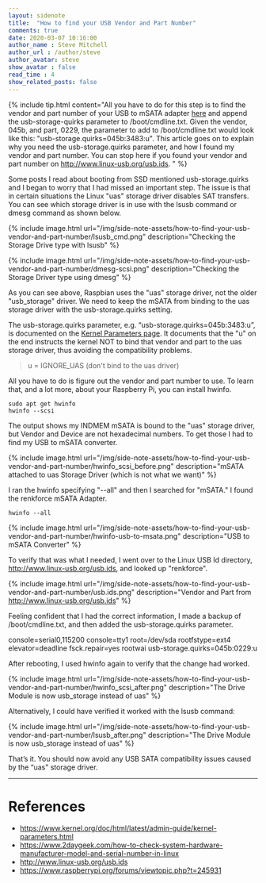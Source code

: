 ```yaml
---
layout: sidenote
title:  "How to find your USB Vendor and Part Number"
comments: true
date: 2020-03-07 10:16:00
author_name : Steve Mitchell
author_url : /author/steve
author_avatar: steve
show_avatar : false
read_time : 4
show_related_posts: false
---
```

{% include tip.html content="All you have to do for this step is to find the vendor and part number of your USB to mSATA adapter <a href='http://www.linux-usb.org/usb.ids'>here</a> and append the usb-storage-quirks parameter to /boot/cmdline.txt. 
 Given the vendor, 045b, and part, 0229, the parameter to add to /boot/cmdline.txt would look like this: \"usb-storage.quirks=045b:3483:u\". This article goes on to explain why you need the usb-storage.quirks parameter, and how I found my vendor and part number. You can stop here if you found your vendor and part number on <a href='http://www.linux-usb.org/usb.ids'>http://www.linux-usb.org/usb.ids</a>.
" %}

Some posts I read about booting from SSD mentioned usb-storage.quirks and I began to worry that I had missed an important step. The issue is that in certain situations the Linux "uas" storage driver disables SAT transfers. You can see which storage driver is in use with the lsusb command or dmesg command as shown below.

{% include image.html url="/img/side-note-assets/how-to-find-your-usb-vendor-and-part-number/lsusb_cmd.png" description="Checking the Storage Drive type with lsusb" %}

{% include image.html url="/img/side-note-assets/how-to-find-your-usb-vendor-and-part-number/dmesg-scsi.png" description="Checking the Storage Driver type using dmesg" %}

As you can see above, Raspbian uses the "uas" storage driver, not the older "usb_storage" driver. We need to keep the mSATA from binding to the uas storage driver with the usb-storage.quirks setting. 

The usb-storage.quirks parameter, e.g. “usb-storage.quirks=045b:3483:u”, is documented on the <a href="https://www.kernel.org/doc/html/latest/admin-guide/kernel-parameters.html">Kernel Parameters page</a>. It documents that the "u" on the end instructs the kernel NOT to bind that vendor and part to the uas storage driver, thus avoiding the compatibility problems.

> u = IGNORE_UAS (don't bind to the uas driver)

All you have to do is figure out the vendor and part number to use. To learn that, and a lot more, about your Raspberry Pi, you can install hwinfo.

```shell
sudo apt get hwinfo
hwinfo --scsi
```

The output shows my INDMEM mSATA is bound to the "uas" storage driver, but Vendor and Device are not hexadecimal numbers. To get those I had to find my USB to mSATA converter.

{% include image.html url="/img/side-note-assets/how-to-find-your-usb-vendor-and-part-number/hwinfo_scsi_before.png" description="mSATA attached to uas Storage Driver (which is not what we want)" %}

I ran the hwinfo specifying "--all" and then I searched for "mSATA." I found the renkforce mSATA Adapter.

```shell
hwinfo --all
```

{% include image.html url="/img/side-note-assets/how-to-find-your-usb-vendor-and-part-number/hwinfo-usb-to-msata.png" description="USB to mSATA Converter" %}

To verify that was what I needed, I went over to the Linux USB Id directory, <a href="http://www.linux-usb.org/usb.ids">http://www.linux-usb.org/usb.ids</a>, and looked up "renkforce".

{% include image.html url="/img/side-note-assets/how-to-find-your-usb-vendor-and-part-number/usb.ids.png" description="Vendor and Part from http://www.linux-usb.org/usb.ids" %}

Feeling confident that I had the correct information, I made a backup of /boot/cmdline.txt, and then added the usb-storage.quirks parameter.

console=serial0,115200 console=tty1 root=/dev/sda rootfstype=ext4 elevator=deadline fsck.repair=yes rootwai usb-storage.quirks=045b:0229:u

After rebooting, I used hwinfo again to verify that the change had worked.

{% include image.html url="/img/side-note-assets/how-to-find-your-usb-vendor-and-part-number/hwinfo_scsi_after.png" description="The Drive Module is now usb_storage instead of uas" %}

Alternatively, I could have verified it worked with the lsusb command:

{% include image.html url="/img/side-note-assets/how-to-find-your-usb-vendor-and-part-number/lsusb_after.png" description="The Drive Module is now usb_storage instead of uas" %}

That’s it. You should now avoid any USB SATA compatibility issues caused by the “uas" storage driver.

----

# References

* <a href="https://www.kernel.org/doc/html/latest/admin-guide/kernel-parameters.html">https://www.kernel.org/doc/html/latest/admin-guide/kernel-parameters.html</a>
* <a href="https://www.2daygeek.com/how-to-check-system-hardware-manufacturer-model-and-serial-number-in-linux/">https://www.2daygeek.com/how-to-check-system-hardware-manufacturer-model-and-serial-number-in-linux</a>
* <a href="http://www.linux-usb.org/usb.ids">http://www.linux-usb.org/usb.ids</a>
* <a href="https://www.raspberrypi.org/forums/viewtopic.php?t=245931">https://www.raspberrypi.org/forums/viewtopic.php?t=245931</a>
